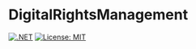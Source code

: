 # DigitalRightsManagement

[![.NET](https://github.com/danigutsch/DigitalRightsManagement/actions/workflows/dotnet.yml/badge.svg)](https://github.com/danigutsch/DigitalRightsManagement/actions/workflows/dotnet.yml)
[![License: MIT](https://img.shields.io/badge/License-MIT-yellow.svg)](https://opensource.org/licenses/MIT)
